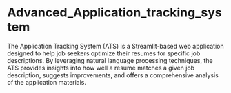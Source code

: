 # Advanced_Application_tracking_system
 The Application Tracking System (ATS) is a Streamlit-based web application designed to help job seekers optimize their resumes for specific job descriptions. By leveraging natural language processing techniques, the ATS provides insights into how well a resume matches a given job description, suggests improvements, and offers a comprehensive analysis of the application materials.
